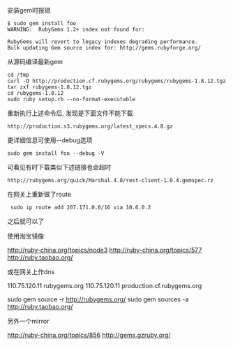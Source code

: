 
安装gem时报错

	$ sudo gem install foo
	WARNING:  RubyGems 1.2+ index not found for:

	RubyGems will revert to legacy indexes degrading performance.
	Bulk updating Gem source index for: http://gems.rubyforge.org/

从源码编译最新gem

	cd /tmp
	curl -O http://production.cf.rubygems.org/rubygems/rubygems-1.8.12.tgz
	tar zxf rubygems-1.8.12.tgz
	cd rubygems-1.8.12
	sudo ruby setup.rb --no-format-executable

重新执行上述命令后, 发现是下面文件不能下载

	http://production.s3.rubygems.org/latest_specs.4.8.gz

更详细信息可使用--debug选项

	sudo gem install foo --debug -V

可看见有时下载类似下述链接也会超时

	http://rubygems.org/quick/Marshal.4.8/rest-client-1.0.4.gemspec.rz


在网关上重新做了route

	 sudo ip route add 207.171.0.0/16 via 10.6.0.2

之后就可以了

使用淘宝镜像

http://ruby-china.org/topics/node3
http://ruby-china.org/topics/577
http://ruby.taobao.org/

或在网关上作dns

110.75.120.11 rubygems.org
110.75.120.11 production.cf.rubygems.org

sudo gem source -r http://rubygems.org/
sudo gem sources -a http://ruby.taobao.org/

另外一个mirror

http://ruby-china.org/topics/856
http://gems.gzruby.org/
